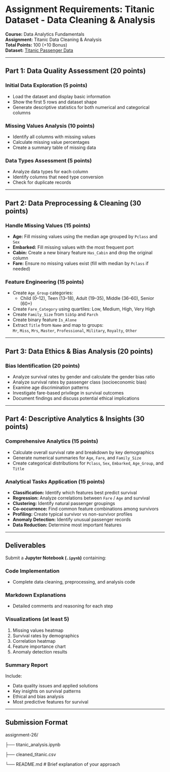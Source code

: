 #  Assignment Requirements: Titanic Dataset - Data Cleaning & Analysis

**Course:** Data Analytics Fundamentals  
**Assignment:** Titanic Data Cleaning & Analysis  
**Total Points:** 100 (+10 Bonus)  
**Dataset:** [Titanic Passenger Data](https://raw.githubusercontent.com/datasciencedojo/datasets/master/titanic.csv)

---

##  Part 1: Data Quality Assessment (20 points)

###  Initial Data Exploration (5 points)
- Load the dataset and display basic information  
- Show the first 5 rows and dataset shape  
- Generate descriptive statistics for both numerical and categorical columns  

###  Missing Values Analysis (10 points)
- Identify all columns with missing values  
- Calculate missing value percentages  
- Create a summary table of missing data  

###  Data Types Assessment (5 points)
- Analyze data types for each column  
- Identify columns that need type conversion  
- Check for duplicate records  

---

##  Part 2: Data Preprocessing & Cleaning (30 points)

###  Handle Missing Values (15 points)
- **Age:** Fill missing values using the median age grouped by `Pclass` and `Sex`  
- **Embarked:** Fill missing values with the most frequent port  
- **Cabin:** Create a new binary feature `Has_Cabin` and drop the original column  
- **Fare:** Ensure no missing values exist (fill with median by `Pclass` if needed)  

###  Feature Engineering (15 points)
- Create `Age_Group` categories:  
  - Child (0–12), Teen (13–18), Adult (19–35), Middle (36–60), Senior (60+)  
- Create `Fare_Category` using quartiles: Low, Medium, High, Very High  
- Create `Family_Size` from `SibSp` and `Parch`  
- Create binary feature `Is_Alone`  
- Extract `Title` from `Name` and map to groups:  
  `Mr`, `Miss`, `Mrs`, `Master`, `Professional`, `Military`, `Royalty`, `Other`  

---

##  Part 3: Data Ethics & Bias Analysis (20 points)

###  Bias Identification (20 points)
- Analyze survival rates by gender and calculate the gender bias ratio  
- Analyze survival rates by passenger class (socioeconomic bias)  
- Examine age discrimination patterns  
- Investigate fare-based privilege in survival outcomes  
- Document findings and discuss potential ethical implications  

---

##  Part 4: Descriptive Analytics & Insights (30 points)

###  Comprehensive Analytics (15 points)
- Calculate overall survival rate and breakdown by key demographics  
- Generate numerical summaries for `Age`, `Fare`, and `Family_Size`  
- Create categorical distributions for `Pclass`, `Sex`, `Embarked`, `Age_Group`, and `Title`  

###  Analytical Tasks Application (15 points)
- **Classification:** Identify which features best predict survival  
- **Regression:** Analyze correlations between `Fare` / `Age` and survival  
- **Clustering:** Identify natural passenger groupings  
- **Co-occurrence:** Find common feature combinations among survivors  
- **Profiling:** Create typical survivor vs non-survivor profiles  
- **Anomaly Detection:** Identify unusual passenger records  
- **Data Reduction:** Determine most important features  

---

##  Deliverables

Submit a **Jupyter Notebook (`.ipynb`)** containing:

###  Code Implementation
- Complete data cleaning, preprocessing, and analysis code  

###  Markdown Explanations
- Detailed comments and reasoning for each step  

###  Visualizations (at least 5)
1. Missing values heatmap  
2. Survival rates by demographics  
3. Correlation heatmap  
4. Feature importance chart  
5. Anomaly detection results  

###  Summary Report
Include:
- Data quality issues and applied solutions  
- Key insights on survival patterns  
- Ethical and bias analysis  
- Most predictive features for survival  

---

##  Submission Format

assignment-26/

├── titanic_analysis.ipynb

├── cleaned_titanic.csv

└── README.md # Brief explanation of your approach


